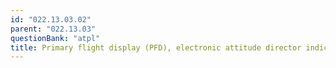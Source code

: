 ```yaml
---
id: "022.13.03.02"
parent: "022.13.03"
questionBank: "atpl"
title: Primary flight display (PFD), electronic attitude director indicator (EADI)
---
```

